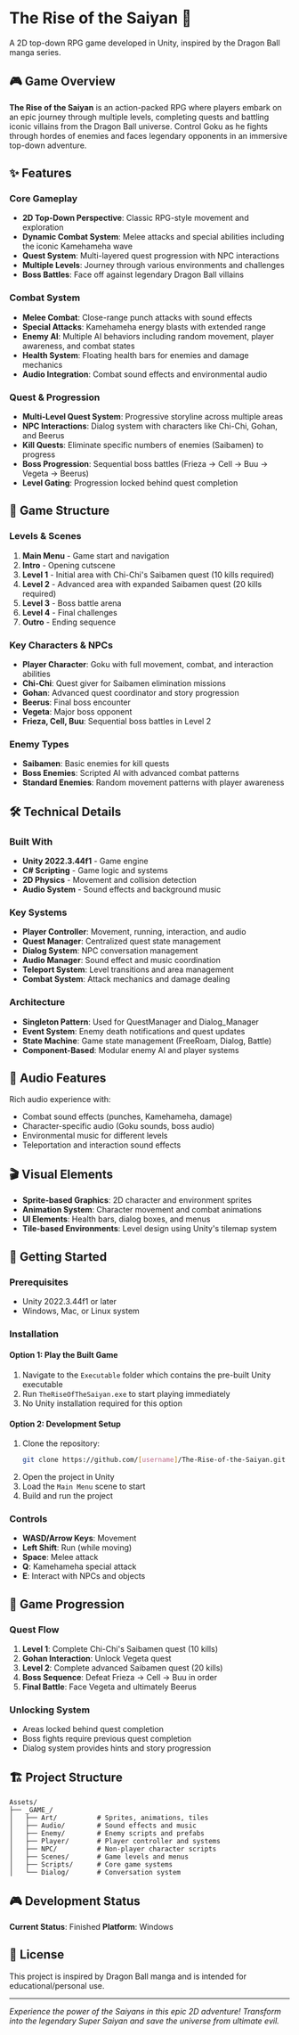 # The Rise of the Saiyan 🐉

A 2D top-down RPG game developed in Unity, inspired by the Dragon Ball manga series.

## 🎮 Game Overview

**The Rise of the Saiyan** is an action-packed RPG where players embark on an epic journey through multiple levels, completing quests and battling iconic villains from the Dragon Ball universe. Control Goku as he fights through hordes of enemies and faces legendary opponents in an immersive top-down adventure.

## ✨ Features

### Core Gameplay

- **2D Top-Down Perspective**: Classic RPG-style movement and exploration
- **Dynamic Combat System**: Melee attacks and special abilities including the iconic Kamehameha wave
- **Quest System**: Multi-layered quest progression with NPC interactions
- **Multiple Levels**: Journey through various environments and challenges
- **Boss Battles**: Face off against legendary Dragon Ball villains

### Combat System

- **Melee Combat**: Close-range punch attacks with sound effects
- **Special Attacks**: Kamehameha energy blasts with extended range
- **Enemy AI**: Multiple AI behaviors including random movement, player awareness, and combat states
- **Health System**: Floating health bars for enemies and damage mechanics
- **Audio Integration**: Combat sound effects and environmental audio

### Quest & Progression

- **Multi-Level Quest System**: Progressive storyline across multiple areas
- **NPC Interactions**: Dialog system with characters like Chi-Chi, Gohan, and Beerus
- **Kill Quests**: Eliminate specific numbers of enemies (Saibamen) to progress
- **Boss Progression**: Sequential boss battles (Frieza → Cell → Buu → Vegeta → Beerus)
- **Level Gating**: Progression locked behind quest completion

## 🎯 Game Structure

### Levels & Scenes

1. **Main Menu** - Game start and navigation
2. **Intro** - Opening cutscene
3. **Level 1** - Initial area with Chi-Chi's Saibamen quest (10 kills required)
4. **Level 2** - Advanced area with expanded Saibamen quest (20 kills required)
5. **Level 3** - Boss battle arena
6. **Level 4** - Final challenges
7. **Outro** - Ending sequence

### Key Characters & NPCs

- **Player Character**: Goku with full movement, combat, and interaction abilities
- **Chi-Chi**: Quest giver for Saibamen elimination missions
- **Gohan**: Advanced quest coordinator and story progression
- **Beerus**: Final boss encounter
- **Vegeta**: Major boss opponent
- **Frieza, Cell, Buu**: Sequential boss battles in Level 2

### Enemy Types

- **Saibamen**: Basic enemies for kill quests
- **Boss Enemies**: Scripted AI with advanced combat patterns
- **Standard Enemies**: Random movement patterns with player awareness

## 🛠️ Technical Details

### Built With

- **Unity 2022.3.44f1** - Game engine
- **C# Scripting** - Game logic and systems
- **2D Physics** - Movement and collision detection
- **Audio System** - Sound effects and background music

### Key Systems

- **Player Controller**: Movement, running, interaction, and audio
- **Quest Manager**: Centralized quest state management
- **Dialog System**: NPC conversation management
- **Audio Manager**: Sound effect and music coordination
- **Teleport System**: Level transitions and area management
- **Combat System**: Attack mechanics and damage dealing

### Architecture

- **Singleton Pattern**: Used for QuestManager and Dialog_Manager
- **Event System**: Enemy death notifications and quest updates
- **State Machine**: Game state management (FreeRoam, Dialog, Battle)
- **Component-Based**: Modular enemy AI and player systems

## 🎵 Audio Features

Rich audio experience with:

- Combat sound effects (punches, Kamehameha, damage)
- Character-specific audio (Goku sounds, boss audio)
- Environmental music for different levels
- Teleportation and interaction sound effects

## 🎬 Visual Elements

- **Sprite-based Graphics**: 2D character and environment sprites
- **Animation System**: Character movement and combat animations
- **UI Elements**: Health bars, dialog boxes, and menus
- **Tile-based Environments**: Level design using Unity's tilemap system

## 🚀 Getting Started

### Prerequisites

- Unity 2022.3.44f1 or later
- Windows, Mac, or Linux system

### Installation

#### Option 1: Play the Built Game

1. Navigate to the `Executable` folder which contains the pre-built Unity executable
2. Run `TheRiseOfTheSaiyan.exe` to start playing immediately
3. No Unity installation required for this option

#### Option 2: Development Setup

1. Clone the repository:
   ```bash
   git clone https://github.com/[username]/The-Rise-of-the-Saiyan.git
   ```
2. Open the project in Unity
3. Load the `Main Menu` scene to start
4. Build and run the project

### Controls

- **WASD/Arrow Keys**: Movement
- **Left Shift**: Run (while moving)
- **Space**: Melee attack
- **Q**: Kamehameha special attack
- **E**: Interact with NPCs and objects

## 🎯 Game Progression

### Quest Flow

1. **Level 1**: Complete Chi-Chi's Saibamen quest (10 kills)
2. **Gohan Interaction**: Unlock Vegeta quest
3. **Level 2**: Complete advanced Saibamen quest (20 kills)
4. **Boss Sequence**: Defeat Frieza → Cell → Buu in order
5. **Final Battle**: Face Vegeta and ultimately Beerus

### Unlocking System

- Areas locked behind quest completion
- Boss fights require previous quest completion
- Dialog system provides hints and story progression

## 🏗️ Project Structure

```
Assets/
├── _GAME_/
│   ├── Art/          # Sprites, animations, tiles
│   ├── Audio/        # Sound effects and music
│   ├── Enemy/        # Enemy scripts and prefabs
│   ├── Player/       # Player controller and systems
│   ├── NPC/          # Non-player character scripts
│   ├── Scenes/       # Game levels and menus
│   ├── Scripts/      # Core game systems
│   └── Dialog/       # Conversation system
```

## 🎮 Development Status

**Current Status**: Finished
**Platform**: Windows

## 📄 License

This project is inspired by Dragon Ball manga and is intended for educational/personal use.

---

_Experience the power of the Saiyans in this epic 2D adventure! Transform into the legendary Super Saiyan and save the universe from ultimate evil._
